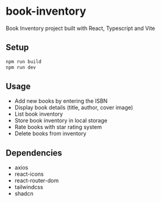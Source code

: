 # book-inventory

Book Inventory project built with React, Typescript and Vite

## Setup

```bash
npm run build
npm run dev
```

## Usage

- Add new books by entering the ISBN
- Display book details (title, author, cover image)
- List book inventory
- Store book inventory in local storage
- Rate books with star rating system
- Delete books from inventory

## Dependencies

- axios
- react-icons
- react-router-dom
- tailwindcss
- shadcn
